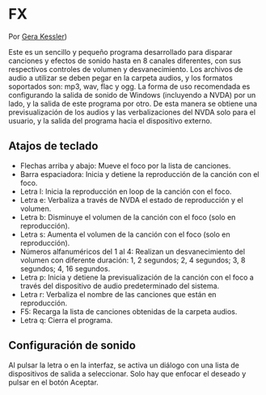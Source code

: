 ﻿# FX

Por [Gera Kessler](http://gera.ar))

Este es un sencillo y pequeño programa desarrollado para disparar canciones y efectos de sonido hasta en 8 canales diferentes, con sus respectivos controles de volumen y desvanecimiento.
Los archivos de audio a utilizar se deben pegar en la carpeta audios, y los formatos soportados son: mp3, wav, flac y ogg.
La forma de uso recomendada es configurando la salida de sonido de Windows (incluyendo a NVDA) por un lado, y la salida de este programa por otro. De esta manera se obtiene una previsualización de los audios y las verbalizaciones del NVDA solo para el usuario, y la salida del programa hacia el dispositivo externo.

## Atajos de teclado

* Flechas arriba y abajo: Mueve el foco por la lista de canciones.
* Barra espaciadora: Inicia y detiene la reproducción de la canción con el foco.
* Letra l: Inicia la reproducción en loop de la canción con el foco.
* Letra e: Verbaliza a través de NVDA el estado de reproducción y el volumen.
* Letra b: Disminuye el volumen de la canción con el foco (solo en reproducción).
* Letra s: Aumenta el volumen de la canción con el foco (solo en reproducción).
* Números alfanuméricos del 1 al 4: Realizan un desvanecimiento del volumen con diferente duración: 1, 2 segundos; 2, 4 segundos; 3, 8 segundos; 4, 16 segundos.
* Letra p: Inicia y detiene la previsualización de la canción con el foco a través del dispositivo de audio predeterminado del sistema.
* Letra r: Verbaliza el nombre de las canciones que están en reproducción.
* F5: Recarga la lista de canciones obtenidas de la carpeta audios.
* Letra q: Cierra el programa.

## Configuración de sonido

Al pulsar la letra o en la interfaz, se activa un diálogo con una lista de dispositivos de salida a seleccionar. Solo hay que enfocar el deseado y pulsar en el botón Aceptar.
